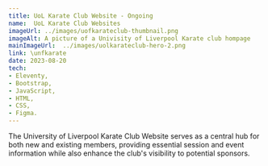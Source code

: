 ```yaml
---
title: UoL Karate Club Website - Ongoing
name:  UoL Karate Club Websites
imageUrl: ../images/uofkarateclub-thumbnail.png
imageAlt: A picture of a Univisity of Liverpool Karate club hompage
mainImageUrl:  ../images/uolkarateclub-hero-2.png
link: \unfkarate
date: 2023-08-20
tech:
- Eleventy,
- Bootstrap,
- JavaScript,
- HTML,
- CSS,
- Figma.
---
```

The University of Liverpool Karate Club Website serves as a central hub for both new and existing members, providing essential session and event information while also enhance the club's visibility to potential sponsors. 
